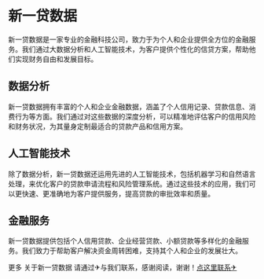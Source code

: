 # 新一贷数据

新一贷数据是一家专业的金融科技公司，致力于为个人和企业提供全方位的金融服务。我们通过大数据分析和人工智能技术，为客户提供个性化的信贷方案，帮助他们实现财务自由和发展目标。

## 数据分析

新一贷数据拥有丰富的个人和企业金融数据，涵盖了个人信用记录、贷款信息、消费行为等方面。我们通过对这些数据的深度分析，可以精准地评估客户的信用风险和财务状况，为其量身定制最适合的贷款产品和信用方案。

## 人工智能技术

除了数据分析，新一贷数据还运用先进的人工智能技术，包括机器学习和自然语言处理，来优化客户的贷款申请流程和风险管理系统。通过这些技术的应用，我们可以更快速、更准确地为客户提供服务，提高贷款的审批效率和质量。

## 金融服务

新一贷数据提供包括个人信用贷款、企业经营贷款、小额贷款等多样化的金融服务。我们致力于帮助客户解决资金周转困难，支持其个人和企业的发展壮大。

更多 关于新一贷数据 请通过✈与我们联系，感谢阅读，谢谢！[点这里联系✈](https://lm.k02.cc)